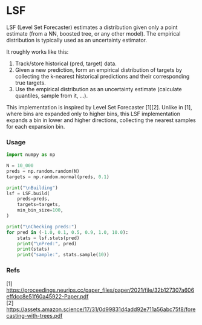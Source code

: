 # LSF

LSF (Level Set Forecaster) estimates a distribution given only a point estimate (from a NN, boosted tree, or any other model). The empirical distribution is typically used as an uncertainty estimator.

It roughly works like this:
1. Track/store historical (pred, target) data.
2. Given a new prediction, form an empirical distribution of targets by collecting the k-nearest historical predictions and their corresponding true targets.
3. Use the empirical distribution as an uncertainty estimate (calculate quantiles, sample from it, ...).

This implementation is inspired by Level Set Forecaster [1][2]. Unlike in [1], where bins are expanded only to higher bins, this LSF implementation expands a bin in lower and higher directions, collecting the nearest samples for each expansion bin.

### Usage

```python
import numpy as np

N = 10_000
preds = np.random.random(N)
targets = np.random.normal(preds, 0.1)

print("\nBuilding")
lsf = LSF.build(
    preds=preds,
    targets=targets,
    min_bin_size=100,
)

print("\nChecking preds:")
for pred in (-1.0, 0.1, 0.5, 0.9, 1.0, 10.0):
    stats = lsf.stats(pred)
    print("\nPred:", pred)
    print(stats)
    print("sample:", stats.sample(10))
```


### Refs
[1] https://proceedings.neurips.cc/paper_files/paper/2021/file/32b127307a606effdcc8e51f60a45922-Paper.pdf  
[2] https://assets.amazon.science/17/31/0d99831d4add92e711a56abc75f8/forecasting-with-trees.pdf
